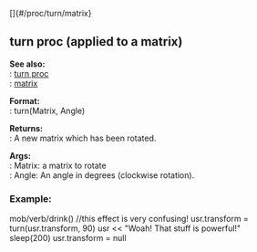 []{#/proc/turn/matrix}    
## turn proc (applied to a matrix)    
**See also:**    
:   [turn proc](/ref/proc/turn)    
:   [matrix](/ref/matrix)    
<!-- -->    
**Format:**    
:   turn(Matrix, Angle)    
<!-- -->    
**Returns:**    
:   A new matrix which has been rotated.    
<!-- -->    
**Args:**    
:   Matrix: a matrix to rotate    
:   Angle: An angle in degrees (clockwise rotation).    
### Example:    
mob/verb/drink() //this effect is very confusing! usr.transform =    
turn(usr.transform, 90) usr \<\< \"Woah! That stuff is powerful!\"    
sleep(200) usr.transform = null  